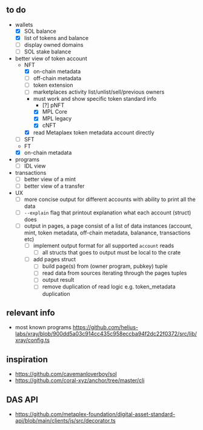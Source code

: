 ## to do

- wallets
  - [x] SOL balance
  - [x] list of tokens and balance
  - [ ] display owned domains
  - [ ] SOL stake balance
- better view of token account
  - NFT
    - [x] on-chain metadata
    - [ ] off-chain metadata
    - [ ] token extension
    - [ ] marketplaces activity list/unlist/sell/previous owners
    - must work and show specific token standard info
      - [?] pNFT
      - [x] MPL Core
      - [x] MPL legacy
      - [x] cNFT
    - [x] read Metaplaex token metadata account directly
  - [ ] SFT
  -  FT
    - [x] on-chain metadata
- programs
  - [ ] IDL view
- transactions
  - [ ] better view of a mint
  - [ ] better view of a transfer
- UX
  - [ ] more concise output for different accounts with ability to print all the data
  - [ ] `--explain` flag that printout explanation what each account (struct) does
  - [ ] output in pages, a page consist of a list of data instances (account, mint, token metadata, off-chain metadata, balanance, transactions etc)
    - [ ] implement output format for all supported `account` reads
      - [ ] all structs that goes to output must be local to the crate
    - [ ] add pages struct
      - [ ] build page(s) from (owner program, pubkey) tuple
      - [ ] read data from sources iterating through the pages tuples
      - [ ] output result
      - [ ] remove duplication of read logic e.g. token_metadata duplication

## relevant info

- most known programs https://github.com/helius-labs/xray/blob/900dd5a03c914cc435c958eccba94f2dc22f0372/src/lib/xray/config.ts

## inspiration

- https://github.com/cavemanloverboy/sol
- https://github.com/coral-xyz/anchor/tree/master/cli

## DAS API

- https://github.com/metaplex-foundation/digital-asset-standard-api/blob/main/clients/js/src/decorator.ts
